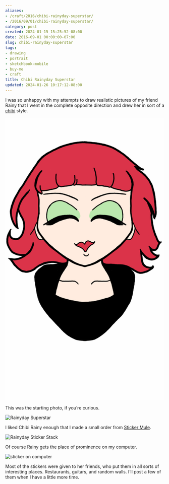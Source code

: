 ```yaml
---
aliases:
- /craft/2016/chibi-rainyday-superstar/
- /2016/09/01/chibi-rainyday-superstar/
category: post
created: 2024-01-15 15:25:52-08:00
date: 2016-09-01 00:00:00-07:00
slug: chibi-rainyday-superstar
tags:
- drawing
- portrait
- sketchbook-mobile
- buy-me
- craft
title: Chibi Rainyday Superstar
updated: 2024-01-26 10:17:12-08:00
---
```


I was so unhappy with my attempts to draw realistic pictures of my friend Rainy that I went in the complete opposite direction and drew her in sort of a [chibi](https://en.wikipedia.org/wiki/Chibi_(term)) style.

<!--more-->

![attachments/img/2016/cover-2016-09-01.png](../../../attachments/img/2016/cover-2016-09-01.png)

This was the starting photo, if you’re curious.

![Rainyday Superstar](attachments/img/2016/rainyday-superstar.jpg)

I liked Chibi Rainy enough that I made a small order from [Sticker Mule](https://www.stickermule.com/).

![Rainyday Sticker Stack](attachments/img/2016/rainyday-sticker-stack.jpg)

Of course Rainy gets the place of prominence on my computer.

![sticker on computer](attachments/img/2016/my-pc.jpg "Making sure Linux runs okay on my PC")

Most of the stickers were given to her friends, who put them in all sorts of interesting places. Restaurants, guitars, and random walls. I’ll post a few of them when I have a little more time.